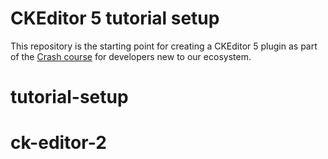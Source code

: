 # CKEditor 5 tutorial setup

This repository is the starting point for creating a CKEditor 5 plugin as part of the [Crash course](https://ckeditor.com/docs/ckeditor5/latest/tutorials/crash-course/editor.html) for developers new to our ecosystem.
# tutorial-setup
# ck-editor-2
